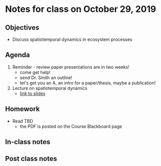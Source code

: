 # Notes for class on October 29, 2019

## Objectives
* Discuss spatiotemporal dynamics in ecosystem processes

## Agenda
1. Reminder - review paper presentations are in two weeks!
	- come get help!
	- send Dr. Smith an outline!
	- let's get you an A, an intro for a paper/thesis, maybe a publication!
2. Lecture on spatiotemporal dynamics
	- [link to slides](../Lecture_Slides/10_space_time.pdf)

## Homework
* Read TBD
	- the PDF is posted on the Course Blackboard page

## In-class notes

## Post class notes
